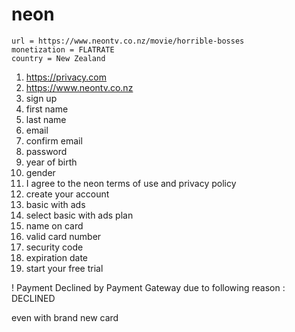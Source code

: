 # neon

~~~
url = https://www.neontv.co.nz/movie/horrible-bosses
monetization = FLATRATE
country = New Zealand
~~~

1. https://privacy.com
2. https://www.neontv.co.nz
3. sign up
4. first name
5. last name
6. email
7. confirm email
8. password
9. year of birth
10. gender
11. I agree to the neon terms of use and privacy policy
12. create your account
13. basic with ads
14. select basic with ads plan
15. name on card
16. valid card number
17. security code
18. expiration date
19. start your free trial

! Payment Declined by Payment Gateway due to following reason : DECLINED

even with brand new card
